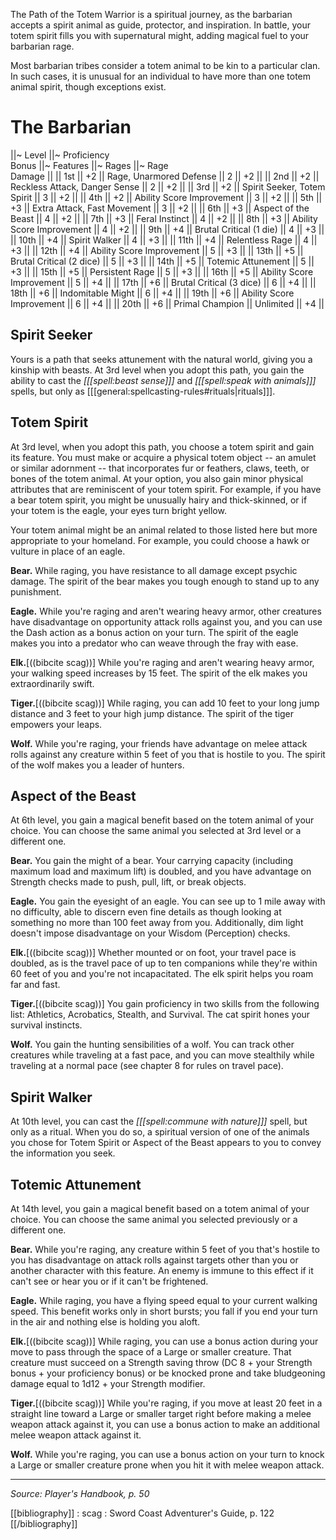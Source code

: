 The Path of the Totem Warrior is a spiritual journey, as the barbarian accepts a spirit animal as guide, protector, and inspiration. In battle, your totem spirit fills you with supernatural might, adding magical fuel to your barbarian rage.

Most barbarian tribes consider a totem animal to be kin to a particular clan. In such cases, it is unusual for an individual to have more than one totem animal spirit, though exceptions exist.

# The Barbarian

||~ Level ||~ Proficiency<br>Bonus ||~ Features ||~ Rages ||~ Rage<br>Damage ||
|| 1st || +2 || Rage, Unarmored Defense || 2 || +2 ||
|| 2nd || +2 || Reckless Attack, Danger Sense || 2 || +2 ||
|| 3rd || +2 || Spirit Seeker, Totem Spirit || 3 || +2 ||
|| 4th || +2 || Ability Score Improvement || 3 || +2 ||
|| 5th || +3 || Extra Attack, Fast Movement || 3 || +2 ||
|| 6th || +3 || Aspect of the Beast || 4 || +2 ||
|| 7th || +3 || Feral Instinct || 4 || +2 ||
|| 8th || +3 || Ability Score Improvement || 4 || +2 ||
|| 9th || +4 || Brutal Critical (1 die) || 4 || +3 ||
|| 10th || +4 || Spirit Walker || 4 || +3 ||
|| 11th || +4 || Relentless Rage || 4 || +3 ||
|| 12th || +4 || Ability Score Improvement || 5 || +3 ||
|| 13th || +5 || Brutal Critical (2 dice) || 5 || +3 ||
|| 14th || +5 || Totemic Attunement || 5 || +3 ||
|| 15th || +5 || Persistent Rage || 5 || +3 ||
|| 16th || +5 || Ability Score Improvement || 5 || +4 ||
|| 17th || +6 || Brutal Critical (3 dice) || 6 || +4 ||
|| 18th || +6 || Indomitable Might || 6 || +4 ||
|| 19th || +6 || Ability Score Improvement || 6 || +4 ||
|| 20th || +6 || Primal Champion || Unlimited || +4 ||

## Spirit Seeker
Yours is a path that seeks attunement with the natural world, giving you a kinship with beasts. At 3rd level when you adopt this path, you gain the ability to cast the *[[[spell:beast sense]]]* and *[[[spell:speak with animals]]]* spells, but only as [[[general:spellcasting-rules#rituals|rituals]]].

## Totem Spirit

At 3rd level, when you adopt this path, you choose a totem spirit and gain its feature. You must make or acquire a physical totem object -- an amulet or similar adornment -- that incorporates fur or feathers, claws, teeth, or bones of the totem animal. At your option, you also gain minor physical attributes that are reminiscent of your totem spirit. For example, if you have a bear totem spirit, you might be unusually hairy and thick-skinned, or if your totem is the eagle, your eyes turn bright yellow.

Your totem animal might be an animal related to those listed here but more appropriate to your homeland. For example, you could choose a hawk or vulture in place of an eagle.

**Bear.** While raging, you have resistance to all damage except psychic damage. The spirit of the bear makes you tough enough to stand up to any punishment.

**Eagle.** While you're raging and aren't wearing heavy armor, other creatures have disadvantage on opportunity attack rolls against you, and you can use the Dash action as a bonus action on your turn. The spirit of the eagle makes you into a predator who can weave through the fray with ease.

**Elk.**[((bibcite scag))] While you're raging and aren't wearing heavy armor, your walking speed increases by 15 feet. The spirit of the elk makes you extraordinarily swift.

**Tiger.**[((bibcite scag))] While raging, you can add 10 feet to your long jump distance and 3 feet to your high jump distance. The spirit of the tiger empowers your leaps.

**Wolf.** While you're raging, your friends have advantage on melee attack rolls against any creature within 5 feet of you that is hostile to you. The spirit of the wolf makes you a leader of hunters.

## Aspect of the Beast

At 6th level, you gain a magical benefit based on the totem animal of your choice. You can choose the same animal you selected at 3rd level or a different one.

**Bear.** You gain the might of a bear. Your carrying capacity (including maximum load and maximum lift) is doubled, and you have advantage on Strength checks made to push, pull, lift, or break objects.

**Eagle.** You gain the eyesight of an eagle. You can see up to 1 mile away with no difficulty, able to discern even fine details as though looking at something no more than 100 feet away from you. Additionally, dim light doesn't impose disadvantage on your Wisdom (Perception) checks.

**Elk.**[((bibcite scag))] Whether mounted or on foot, your travel pace is doubled, as is the travel pace of up to ten companions while they're within 60 feet of you and you're not incapacitated. The elk spirit helps you roam far and fast.

**Tiger.**[((bibcite scag))] You gain proficiency in two skills from the following list: Athletics, Acrobatics, Stealth, and Survival. The cat spirit hones your survival instincts.

**Wolf.** You gain the hunting sensibilities of a wolf. You can track other creatures while traveling at a fast pace, and you can move stealthily while traveling at a normal pace (see chapter 8 for rules on travel pace).

## Spirit Walker

At 10th level, you can cast the *[[[spell:commune with nature]]]* spell, but only as a ritual. When you do so, a spiritual version of one of the animals you chose for Totem Spirit or Aspect of the Beast appears to you to convey the information you seek.

## Totemic Attunement

At 14th level, you gain a magical benefit based on a totem animal of your choice. You can choose the same animal you selected previously or a different one.

**Bear.** While you're raging, any creature within 5 feet of you that's hostile to you has disadvantage on attack rolls against targets other than you or another character with this feature. An enemy is immune to this effect if it can't see or hear you or if it can't be frightened.

**Eagle.** While raging, you have a flying speed equal to your current walking speed. This benefit works only in short bursts; you fall if you end your turn in the air and nothing else is holding you aloft.

**Elk.**[((bibcite scag))] While raging, you can use a bonus action during your move to pass through the space of a Large or smaller creature. That creature must succeed on a Strength saving throw (DC 8 + your Strength bonus + your proficiency bonus) or be knocked prone and take bludgeoning damage equal to 1d12 + your Strength modifier.

**Tiger.**[((bibcite scag))] While you're raging, if you move at least 20 feet in a straight line toward a Large or smaller target right before making a melee weapon attack against it, you can use a bonus action to make an additional melee weapon attack against it.

**Wolf.** While you're raging, you can use a bonus action on your turn to knock a Large or smaller creature prone when you hit it with melee weapon attack.

----

*Source: Player's Handbook, p. 50*

[[bibliography]]
: scag : Sword Coast Adventurer's Guide, p. 122
[[/bibliography]]